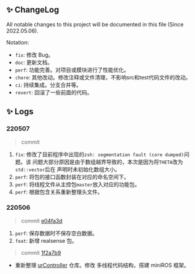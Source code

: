 ## ✨ ChangeLog
All notable changes to this project will be documented in this file (Since 2022.05.06).

Notation:
* `fix`: 修改 Bug。
* `doc`: 更新文档。
* `perf`: 功能完善。对项目或模块进行了性能优化。
* `chore`: 其他改动。修改注释或文件清理，不影响src和test代码文件的改动。
* `ci`: 持续集成。分支合并等。
* `revert`: 回滚了一些前面的代码。

<!-- The format is based on Keep a [Changelog](https://keepachangelog.com/en/1.0.0/). -->

## ✨ Logs
### 220507
> commit [](
)
1. `fix`: 修改了目前程序中出现的`zsh: segmentation fault (core dumped)`问题。该
   问题大部分原因是由于数组越界导致的，本次是因为将`THETA`改为`std::vector`后在
   声明时未初始化数组大小。
1. `perf`: 将包的接口函数封装在对应的命名空间下。
1. `perf`: 将线程文件从主控包`master`放入对应的功能包。
1. `perf`: 根据包含关系重新整理头文件。

### 220506
> commit [e04fa3d](
)
1. `perf`: 保存数据时不保存空白数据。
1. `feat`: 新增 realsense 包。

> commit [1f2a7b9](
)
* 重新整理 [urController](https://github.com/lazyshawn/urController) 仓库。修改
  多线程代码结构，搭建 miniROS 框架。

